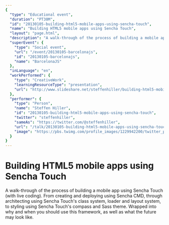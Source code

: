 ```yaml
---
{
  "type": "Educational event",
  "duration": "PT30M",
  "id": "20130105-building-html5-mobile-apps-using-sencha-touch",
  "name": "Building HTML5 mobile apps using Sencha Touch",
  "layout": "page.html",
  "description": "A walk-through of the process of building a mobile app using Sencha Touch (with live coding). From creating and deploying using Sencha CMD, through architecting using Sencha Touch's class system, loader and layout system, to styling using Sencha Touch's compass and Sass theme. Wrapped into why and when you should use this framework, as well as what the future may look like.",
  "superEvent": {
    "type": "Social event",
    "url": "/event/20130105-barcelonajs",
    "id": "20130105-barcelonajs",
    "name": "BarcelonaJS"
  },
  "inLanguage": "en",
  "workPerformed": {
    "type": "CreativeWork",
    "learningResourceType": "presentation",
    "url": "http://www.slideshare.net/steffenhiller/building-html5-mobile-apps-with-sencha-touch"
  },
  "performer": {
    "type": "Person",
    "name": "Steffen Hiller",
    "id": "20130105-building-html5-mobile-apps-using-sencha-touch",
    "twitter": "steffenhiller",
    "sameAs": "https://twitter.com/@steffenhiller",
    "url": "/talk/20130105-building-html5-mobile-apps-using-sencha-touch.html",
    "image": "https://pbs.twimg.com/profile_images/1229942200/twitter_profile.jpg"
  }
}
---
```

# Building HTML5 mobile apps using Sencha Touch

A walk-through of the process of building a mobile app using Sencha Touch (with live coding). From creating and deploying using Sencha CMD, through architecting using Sencha Touch's class system, loader and layout system, to styling using Sencha Touch's compass and Sass theme. Wrapped into why and when you should use this framework, as well as what the future may look like.